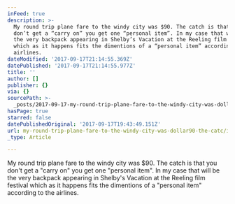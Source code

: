 ```yaml
---
inFeed: true
description: >-
  My round trip plane fare to the windy city was $90. The catch is that you
  don’t get a “carry on” you get one “personal item”. In my case that will be
  the very backpack appearing in Shelby’s Vacation at the Reeling film festival
  which as it happens fits the dimentions of a “personal item” according to the
  airlines.
dateModified: '2017-09-17T21:14:55.369Z'
datePublished: '2017-09-17T21:14:55.977Z'
title: ''
author: []
publisher: {}
via: {}
sourcePath: >-
  _posts/2017-09-17-my-round-trip-plane-fare-to-the-windy-city-was-dollar90-the-catc.md
hasPage: true
starred: false
datePublishedOriginal: '2017-09-17T19:43:49.151Z'
url: my-round-trip-plane-fare-to-the-windy-city-was-dollar90-the-catc/index.html
_type: Article

---
```

My round trip plane fare to the windy city was $90\. The catch is that you don't get a "carry on" you get one "personal item". In my case that will be the very backpack appearing in Shelby's Vacation at the Reeling film festival which as it happens fits the dimentions of a "personal item" according to the airlines.